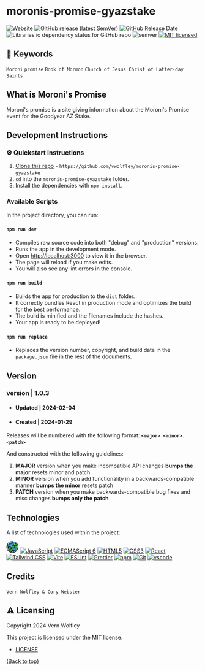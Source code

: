 # moronis-promise-gyazstake

[![Website](https://img.shields.io/website-up-down-green-red/http/shields.io.svg?label=website)](https://moronispromise.gyazs.org/)
[![GitHub release (latest SemVer)](https://img.shields.io/github/v/release/vwolfley/moronis-promise-gyazstake?&logo=github&style=flat-square)](https://github.com/vwolfley/moronis-promise-gyazstake/releases)
![GitHub Release Date](https://img.shields.io/github/release-date/vwolfley/moronis-promise-gyazstake?&logo=github&style=flat-square)
![Libraries.io dependency status for GitHub repo](https://img.shields.io/librariesio/github/vwolfley/moronis-promise-gyazstake?style=flat-square)
![semver](https://img.shields.io/badge/semver-2.0.0-blue?style=flat-square)
[![MIT licensed](https://img.shields.io/badge/license-MIT-blue.svg?style=flat-square)](https://opensource.org/licenses/MIT)

## :key: Keywords

`Moroni` `promise` `Book of Mormon` `Church of Jesus Christ of Latter-day Saints`

## What is Moroni's Promise

Moroni's promise is a site giving information about the Moroni's Promise event for the Goodyear AZ Stake.

## Development Instructions

### :gear: Quickstart Instructions

1. [Clone this repo](https://github.com/vwolfley/moronis-promise-gyazstake) - `https://github.com/vwolfley/moronis-promise-gyazstake`
2. `cd` into the `moronis-promise-gyazstake` folder.
3. Install the dependencies with `npm install`.

### Available Scripts

In the project directory, you can run:

#### `npm run dev`

- Compiles raw source code into both "debug" and "production" versions.
- Runs the app in the development mode.
- Open [http://localhost:3000](http://localhost:3000) to view it in the browser.
- The page will reload if you make edits.
- You will also see any lint errors in the console.

#### `npm run build`

- Builds the app for production to the `dist` folder.
- It correctly bundles React in production mode and optimizes the build for the best performance.
- The build is minified and the filenames include the hashes.
- Your app is ready to be deployed!

#### `npm run replace`

- Replaces the version number, copyright, and build date in the `package.json` file in the rest of the documents.

## Version

### version | 1.0.3

- #### Updated | 2024-02-04

- #### Created | 2024-01-29

Releases will be numbered with the following format: **`<major>.<minor>.<patch>`**

And constructed with the following guidelines:

1. **MAJOR** version when you make incompatible API changes **bumps the major** resets minor and patch
2. **MINOR** version when you add functionality in a backwards-compatible manner **bumps the minor** resets patch
3. **PATCH** version when you make backwards-compatible bug fixes and misc changes **bumps only the patch**

## Technologies

A list of technologies used within the project:

<a href="https://developers.arcgis.com/javascript/latest/" title="ArcGIS API for JavaScript"><img src="https://github.com/AZMAG/mag-vite-react-template/blob/main/icons/esri.svg" alt="JavaScript" width="31px" height="31px"></a>
<a href="https://developer.mozilla.org/en-US/docs/Web/JavaScript" title="JavaScript"><img src="https://github.com/get-icon/geticon/raw/master/icons/javascript.svg" alt="JavaScript" width="31px" height="31px"></a>
<a href="https://tc39.es/ecma262/" title="ECMAScript 6"><img src="https://github.com/get-icon/geticon/raw/master/icons/es6.svg" alt="ECMAScript 6" width="31px" height="31px"></a>
<a href="https://www.w3.org/TR/html5/" title="HTML5"><img src="https://github.com/get-icon/geticon/raw/master/icons/html-5.svg" alt="HTML5" width="31px" height="31px"></a>
<a href="https://www.w3.org/TR/CSS/" title="CSS3"><img src="https://github.com/get-icon/geticon/raw/master/icons/css-3.svg" alt="CSS3" width="31px" height="31px"></a>
<a href="https://reactjs.org/" title="React"><img src="https://github.com/get-icon/geticon/raw/master/icons/react.svg" alt="React" width="31px" height="31px"></a>
<a href="https://tailwindcss.com/" title="Tailwind CSS"><img src="https://github.com/get-icon/geticon/raw/master/icons/tailwindcss-icon.svg" alt="Tailwind CSS" width="31px" height="31px"></a>
<a href="https://vitejs.dev/" title="Vite"><img src="https://github.com/get-icon/geticon/raw/master/icons/vite.svg" alt="Vite" width="31px" height="31px"></a>
<a href="https://eslint.org/" title="ESLint"><img src="https://github.com/get-icon/geticon/raw/master/icons/eslint.svg" alt="ESLint" width="31px" height="31px"></a>
<a href="https://prettier.io/" title="Prettier"><img src="https://github.com/get-icon/geticon/raw/master/icons/prettier.svg" alt="Prettier" width="31px" height="31px"></a>
<a href="https://www.npmjs.com/" title="npm"><img src="https://github.com/get-icon/geticon/raw/master/icons/npm.svg" alt="npm" width="31px" height="31px"></a>
<a href="https://git-scm.com/" title="Git"><img src="https://github.com/get-icon/geticon/raw/master/icons/git-icon.svg" alt="Git" width="31px" height="31px"></a>
<a href="https://code.visualstudio.com/" title="vscode"><img src="https://github.com/get-icon/geticon/raw/master/icons/visual-studio-code.svg" alt="vscode" width="31px" height="31px"></a>

## Credits

`Vern Wolfley & Cory Webster`


## :warning: Licensing

Copyright 2024 Vern Wolfley

This project is licensed under the MIT license.

- [LICENSE](LICENSE)

[(Back to top)](#moronis-promise-gyazstake)

